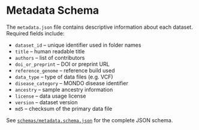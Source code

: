 # Metadata Schema

The `metadata.json` file contains descriptive information about each dataset. Required fields include:

- `dataset_id` – unique identifier used in folder names
- `title` – human readable title
- `authors` – list of contributors
- `doi_or_preprint` – DOI or preprint URL
- `reference_genome` – reference build used
- `data_type` – type of data files (e.g. VCF)
- `disease_category` – MONDO disease identifier
- `ancestry` – sample ancestry information
- `license` – data usage license
- `version` – dataset version
- `md5` – checksum of the primary data file

See [`schemas/metadata.schema.json`](../schemas/metadata.schema.json) for the complete JSON schema.
